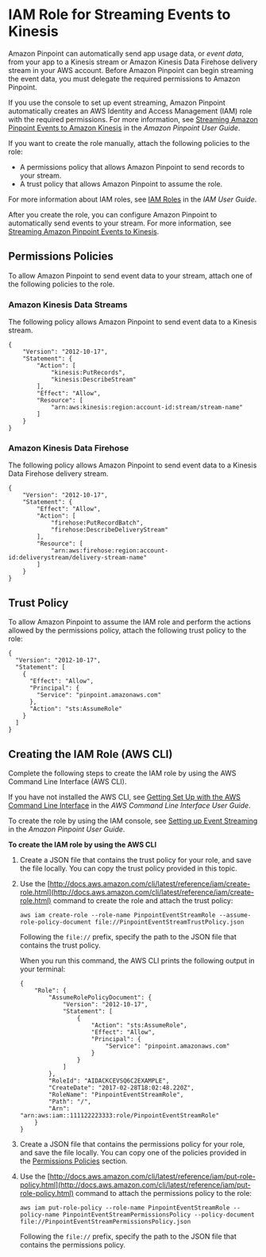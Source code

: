 # IAM Role for Streaming Events to Kinesis<a name="permissions-streams"></a>

Amazon Pinpoint can automatically send app usage data, or *event data*, from your app to a Kinesis stream or Amazon Kinesis Data Firehose delivery stream in your AWS account\. Before Amazon Pinpoint can begin streaming the event data, you must delegate the required permissions to Amazon Pinpoint\. 

If you use the console to set up event streaming, Amazon Pinpoint automatically creates an AWS Identity and Access Management \(IAM\) role with the required permissions\. For more information, see [Streaming Amazon Pinpoint Events to Amazon Kinesis](http://docs.aws.amazon.com/pinpoint/latest/userguide/analytics-streaming-kinesis.html) in the *Amazon Pinpoint User Guide*\.

If you want to create the role manually, attach the following policies to the role: 
+ A permissions policy that allows Amazon Pinpoint to send records to your stream\.
+ A trust policy that allows Amazon Pinpoint to assume the role\.

For more information about IAM roles, see [IAM Roles](http://docs.aws.amazon.com/IAM/latest/UserGuide/id_roles.html) in the *IAM User Guide*\.

After you create the role, you can configure Amazon Pinpoint to automatically send events to your stream\. For more information, see [Streaming Amazon Pinpoint Events to Kinesis](analytics-streaming.md)\.

## Permissions Policies<a name="permissions-streams-permissionspolicies"></a>

To allow Amazon Pinpoint to send event data to your stream, attach one of the following policies to the role\.

### Amazon Kinesis Data Streams<a name="permissions-streams-permissionspolicies-aks"></a>

The following policy allows Amazon Pinpoint to send event data to a Kinesis stream\.

```
{
    "Version": "2012-10-17",
    "Statement": {
        "Action": [
            "kinesis:PutRecords",
            "kinesis:DescribeStream"
        ],
        "Effect": "Allow",
        "Resource": [
            "arn:aws:kinesis:region:account-id:stream/stream-name"
        ]
    }
}
```

### Amazon Kinesis Data Firehose<a name="permissions-streams-permissionspolicies-akf"></a>

The following policy allows Amazon Pinpoint to send event data to a Kinesis Data Firehose delivery stream\.

```
{
    "Version": "2012-10-17",
    "Statement": {
        "Effect": "Allow",
        "Action": [
        	"firehose:PutRecordBatch",
        	"firehose:DescribeDeliveryStream"
        ],
        "Resource": [
        	"arn:aws:firehose:region:account-id:deliverystream/delivery-stream-name"
    	]
    }
}
```

## Trust Policy<a name="permissions-streams-trustpolicy"></a>

To allow Amazon Pinpoint to assume the IAM role and perform the actions allowed by the permissions policy, attach the following trust policy to the role:

```
{
  "Version": "2012-10-17",
  "Statement": [
    {
      "Effect": "Allow",
      "Principal": {
        "Service": "pinpoint.amazonaws.com"
      },
      "Action": "sts:AssumeRole"
    }
  ]
}
```

## Creating the IAM Role \(AWS CLI\)<a name="permissions-streams-create"></a>

Complete the following steps to create the IAM role by using the AWS Command Line Interface \(AWS CLI\)\.

If you have not installed the AWS CLI, see [Getting Set Up with the AWS Command Line Interface](http://docs.aws.amazon.com/cli/latest/userguide/cli-chap-getting-set-up.html) in the *AWS Command Line Interface User Guide*\.

To create the role by using the IAM console, see [Setting up Event Streaming](http://docs.aws.amazon.com/pinpoint/latest/userguide/analytics-streaming-kinesis.html#analytics-streaming-kinesis-setup) in the *Amazon Pinpoint User Guide*\.

**To create the IAM role by using the AWS CLI**

1. Create a JSON file that contains the trust policy for your role, and save the file locally\. You can copy the trust policy provided in this topic\.

1. Use the [http://docs.aws.amazon.com/cli/latest/reference/iam/create-role.html](http://docs.aws.amazon.com/cli/latest/reference/iam/create-role.html) command to create the role and attach the trust policy:

   ```
   aws iam create-role --role-name PinpointEventStreamRole --assume-role-policy-document file://PinpointEventStreamTrustPolicy.json
   ```

   Following the `file://` prefix, specify the path to the JSON file that contains the trust policy\.

   When you run this command, the AWS CLI prints the following output in your terminal:

   ```
   {
       "Role": {
           "AssumeRolePolicyDocument": {
               "Version": "2012-10-17", 
               "Statement": [
                   {
                       "Action": "sts:AssumeRole", 
                       "Effect": "Allow", 
                       "Principal": {
                           "Service": "pinpoint.amazonaws.com"
                       }
                   }
               ]
           }, 
           "RoleId": "AIDACKCEVSQ6C2EXAMPLE", 
           "CreateDate": "2017-02-28T18:02:48.220Z", 
           "RoleName": "PinpointEventStreamRole", 
           "Path": "/", 
           "Arn": "arn:aws:iam::111122223333:role/PinpointEventStreamRole"
       }
   }
   ```

1. Create a JSON file that contains the permissions policy for your role, and save the file locally\. You can copy one of the policies provided in the [Permissions Policies](#permissions-streams-permissionspolicies) section\.

1. Use the [http://docs.aws.amazon.com/cli/latest/reference/iam/put-role-policy.html](http://docs.aws.amazon.com/cli/latest/reference/iam/put-role-policy.html) command to attach the permissions policy to the role:

   ```
   aws iam put-role-policy --role-name PinpointEventStreamRole --policy-name PinpointEventStreamPermissionsPolicy --policy-document file://PinpointEventStreamPermissionsPolicy.json
   ```

   Following the `file://` prefix, specify the path to the JSON file that contains the permissions policy\.